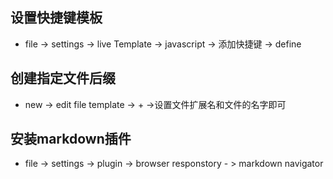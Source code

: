 ## 设置快捷键模板

- file -> settings  -> live Template -> javascript -> 添加快捷键 -> define  

## 创建指定文件后缀  

- new -> edit file template -> + ->设置文件扩展名和文件的名字即可    

## 安装markdown插件  

- file -> settings -> plugin -> browser responstory  - > markdown navigator